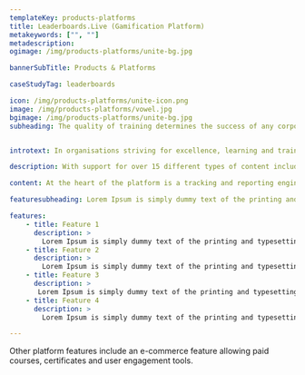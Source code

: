 ```yaml
---
templateKey: products-platforms
title: Leaderboards.Live (Gamification Platform)
metakeywords: ["", ""]
metadescription: 
ogimage: /img/products-platforms/unite-bg.jpg

bannerSubTitle: Products & Platforms

caseStudyTag: leaderboards

icon: /img/products-platforms/unite-icon.png
image: /img/products-platforms/vowel.jpg
bgimage: /img/products-platforms/unite-bg.jpg
subheading: The quality of training determines the success of any corporate, small enterprise or individual. Vowel LMS is an intuitive interface that helps you deploy different types of offline and online content while tracking training outcomes.


introtext: In organisations striving for excellence, learning and training is a pillar to drive results. Our e-Learning platform “Vowel” helps corporates, small enterprises and individuals deploy learning content and track outcomes.

description: With support for over 15 different types of content including videos, documents, quizzes, exercises, SCORM, LTI and webpages, the focus of the platform is allowing reuse of great content present on the web. For people needing to create their own content there is an easy interface that uses a drag and drop method to create content using images and rich text. The platform is extensible via plugins, and allows integration with external systems using REST APIs.

content: At the heart of the platform is a tracking and reporting engine which is able to track several metrics - time spent, progress, completion and. These metrics can be aggregated and presented in various forms using the Reporting Tool.

featuresubheading: Lorem Ipsum is simply dummy text of the printing and typesetting industry. Lorem Ipsum has been the industry's standard dummy text

features:
    - title: Feature 1
      description: >
        Lorem Ipsum is simply dummy text of the printing and typesetting industry. Lorem Ipsum has been the industry's standard dummy text ever since the 1500s.
    - title: Feature 2
      description: >
        Lorem Ipsum is simply dummy text of the printing and typesetting industry. Lorem Ipsum has been the industry's standard dummy text ever since the 1500s.
    - title: Feature 3
      description: >
       Lorem Ipsum is simply dummy text of the printing and typesetting industry. Lorem Ipsum has been the industry's standard dummy text ever since the 1500s.
    - title: Feature 4
      description: >
        Lorem Ipsum is simply dummy text of the printing and typesetting industry. Lorem Ipsum has been the industry's standard dummy text ever since the 1500s.

---
```

Other platform features include an e-commerce feature allowing paid courses, certificates and user engagement tools.
